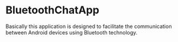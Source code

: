 # BluetoothChatApp
 Basically this application is designed to facilitate the communication between Android devices using Bluetooth technology.
